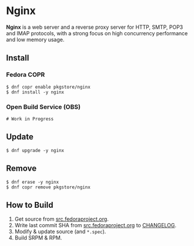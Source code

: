 # Nginx

**Nginx** is a web server and a reverse proxy server for HTTP, SMTP, POP3 and IMAP protocols, with a strong focus on high concurrency performance and low memory usage.

## Install

### Fedora COPR

```
$ dnf copr enable pkgstore/nginx
$ dnf install -y nginx
```

### Open Build Service (OBS)

```
# Work in Progress
```

## Update

```
$ dnf upgrade -y nginx
```

## Remove

```
$ dnf erase -y nginx
$ dnf copr remove pkgstore/nginx
```

## How to Build

1. Get source from [src.fedoraproject.org](https://src.fedoraproject.org/rpms/nginx).
2. Write last commit SHA from [src.fedoraproject.org](https://src.fedoraproject.org/rpms/nginx) to [CHANGELOG](CHANGELOG).
3. Modify & update source (and `*.spec`).
4. Build SRPM & RPM.
